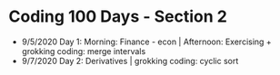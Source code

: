 # Coding 100 Days - Section 2

- 9/5/2020  Day 1: Morning: Finance - econ | Afternoon: Exercising + grokking coding: merge intervals
- 9/7/2020  Day 2: Derivatives | grokking coding: cyclic sort
